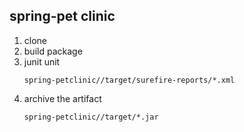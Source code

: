 ## spring-pet clinic
   1. clone 
   2. build package
   3. junit unit 
       ```
       spring-petclinic//target/surefire-reports/*.xml
       ``` 
   4. archive the artifact
      ```
      spring-petclinic//target/*.jar
      ```